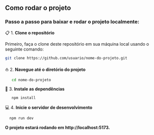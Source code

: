  
## Como rodar o projeto

### Passo a passo para baixar e rodar o projeto localmente:

📋 1. **Clone o repositório**

   Primeiro, faça o clone deste repositório em sua máquina local usando o seguinte comando:

   ```bash
   git clone https://github.com/usuario/nome-do-projeto.git
   ```     
⛵ 2. **Navegue até o diretório do projeto**
 
```bash
   cd nome-do-projeto
```   
🔧 3. **Instale as dependências**
 
```bash
   npm install
```
💻 4. **Inicie o servidor de desenvolvimento**
 
```bash
  npm run dev
```
**O projeto estará rodando em http://localhost:5173.**
